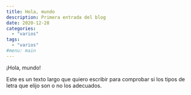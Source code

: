 ```yaml
---
title: Hola, mundo
description: Primera entrada del blog
date: 2020-12-28
categories:
  - "varios"
tags:
  - "varios"
#menu: main
---
```


¡Hola, mundo!

Este es un texto largo que quiero escribir para comprobar si los tipos de letra que elijo son o no los adecuados.
